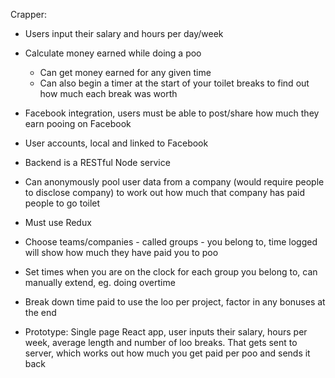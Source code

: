 Crapper:

* Users input their salary and hours per day/week
* Calculate money earned while doing a poo
    * Can get money earned for any given time
    * Can also begin a timer at the start of your toilet breaks to find out how much each break was worth
* Facebook integration, users must be able to post/share how much they earn pooing on Facebook
* User accounts, local and linked to Facebook
* Backend is a RESTful Node service
* Can anonymously pool user data from a company (would require people to disclose company) to work out how much that company has paid people to go toilet
* Must use Redux
* Choose teams/companies - called groups - you belong to, time logged will show how much they have paid you to poo
* Set times when you are on the clock for each group you belong to, can manually extend, eg. doing overtime
* Break down time paid to use the loo per project, factor in any bonuses at the end

* Prototype: Single page React app, user inputs their salary, hours per week, average length and number of loo breaks. That gets sent to server, which works out how much you get paid per poo and sends it back